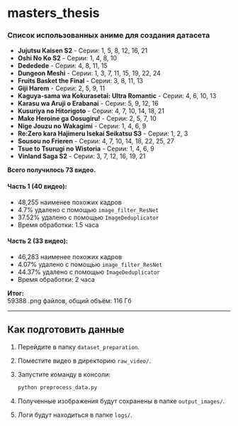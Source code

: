 # masters_thesis


### Список использованных аниме для создания датасета

- **Jujutsu Kaisen S2** - Серии: 1, 5, 8, 12, 16, 21
- **Oshi No Ko S2** - Серии: 1, 4, 8, 10
- **Dededede** - Серии: 4, 8, 11, 15
- **Dungeon Meshi** - Серии: 1, 3, 7, 11, 15, 19, 22, 24
- **Fruits Basket the Final** - Серии: 3, 8, 11, 13
- **Giji Harem** - Серии: 2, 5, 9, 11
- **Kaguya-sama wa Kokurasetai: Ultra Romantic** - Серии: 4, 6, 10, 13
- **Karasu wa Aruji o Erabanai**  - Серии: 5, 9, 12, 16
- **Kusuriya no Hitorigoto**  - Серии: 4, 7, 10, 14, 18, 21
- **Make Heroine ga Oosugiru!**   - Серии: 2, 5, 7, 10
- **Nige Jouzu no Wakagimi** - Серии: 1, 4, 6, 9
- **Re:Zero kara Hajimeru Isekai Seikatsu S3** - Серии: 1, 2, 3
- **Sousou no Frieren** - Серии: 4, 7, 10, 14, 18, 22, 25, 27
- **Tsue to Tsurugi no Wistoria** - Серии: 1, 4, 6, 9
- **Vinland Saga S2** - Серии: 3, 7, 12, 16, 19, 21

**Всего получилось 73 видео.**

#### Часть 1 (40 видео):
- 48,255 наименее похожих кадров
- 4.7% удалено с помощью `image_filter_ResNet`
- 37.52% удалено с помощью `ImageDeduplicator`
- Время обработки: 1.5 часа

#### Часть 2 (33 видео):
- 46,283 наименее похожих кадров
- 4.07% удалено с помощью `image_filter_ResNet`
- 44.37% удалено с помощью `ImageDeduplicator`
- Время обработки: 2 часа

**Итог:**  
59388 .png файлов, общий объём: 116 Гб


---

## Как подготовить данные

1. Перейдите в папку `dataset_preparation`.
2. Поместите видео в директорию `raw_video/`.
3. Запустите команду в консоли:
   
   ```bash
   python preprocess_data.py
5. Полученные изображения будут сохранены в папке `output_images/`.
6. Логи будут находиться в папке `logs/`.
